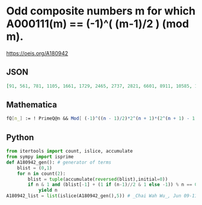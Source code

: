 # Odd composite numbers m for which A000111\(m\) \=\= \(\-1\)^\( \(m\-1\)/2 \) \(mod m\)\.
https://oeis.org/A180942
## JSON
```JSON
[91, 561, 781, 1105, 1661, 1729, 2465, 2737, 2821, 6601, 8911, 10585, 15841, 29341, 30433, 41041, 46657, 52633, 62745, 63973, 75361, 90241, 101101, 115921, 126217, 136371, 136741, 137149, 162401, 172081, 176565, 188461, 251251, 252601, 278545, 294409, 314821, 334153]
```
## Mathematica
```Mathematica
fQ[n_] := ! PrimeQ@n && Mod[ (-1)^((n - 1)/2)*2^(n + 1)*(2^(n + 1) - 1)*BernoulliB[n + 1]/(n + 1), n] == Mod[(-1)^((n - 1)/2), n]; k = 3; lst = {}; While[k < 50000, If[ fQ@k, AppendTo[lst, k]; Print@k]; k += 2]; lst (* _Robert G. Wilson v_, Sep 29 2010 *)
```
## Python
```Python
from itertools import count, islice, accumulate
from sympy import isprime
def A180942_gen(): # generator of terms
    blist = (0,1)
    for n in count(2):
        blist = tuple(accumulate(reversed(blist),initial=0))
        if n & 1 and (blist[-1] + (1 if (n-1)//2 & 1 else -1)) % n == 0 and not isprime(n):
            yield n
A180942_list = list(islice(A180942_gen(),5)) # _Chai Wah Wu_, Jun 09-11 2022
```
